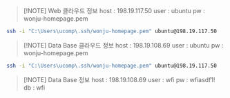 
> [!NOTE] Web 클라우드 정보
> host : 198.19.117.50
> user : ubuntu
> pw : wonju-homepage.pem
> 
> 
```bash
ssh -i "C:\Users\ucomp\.ssh/wonju-homepage.pem" ubuntu@198.19.117.50
```


> [!NOTE] Data Base 클라우드 정보
> host : 198.19.108.69
> user : ubuntu
> pw : wonju-homepage.pem

```bash
ssh -i "C:\Users\ucomp\.ssh/wonju-homepage.pem" ubuntu@198.19.117.50
```


> [!NOTE] Data Base 정보
> host : 198.19.108.69
> user : wfi
> pw : wfiasdf1!
> db : wfi


